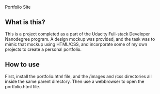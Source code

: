 Portfolio Site

What is this?
-------------

This is a project completed as a part of the Udacity Full-stack Developer Nanodegree program.  A design mockup was provided, and the task was to mimic that mockup using HTML/CSS, and incorporate some of my own projects to create a personal portfolio.

How to use
----------

First, install the portfolio.html file, and the /images and /css directories all inside the same parent directory.  Then use a webbrowser to open the portfolio.html file.